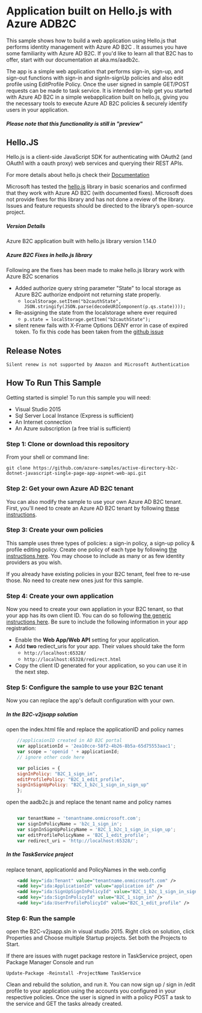 # Application built on Hello.js with Azure ADB2C

This sample shows how to build a web application using Hello.js that performs identity management with Azure AD B2C . It assumes you have some familiarity with Azure AD B2C. If you'd like to learn all that B2C has to offer, start with our documentation at aka.ms/aadb2c.

The app is a simple web application that performs sign-in, sign-up, and sign-out functions with sign-in and signIn-signUp policies and also edit profile using EditProfile Policy. Once the user signed in sample GET/POST requests can be made to task service. It is intended to help get you started with Azure AD B2C in a simple webapplication built on hello.js, giving you the necessary tools to execute Azure AD B2C policies & securely identify users in your application.  

##### Please note that this functionality is still in "preview"

## Hello.JS 

Hello.js is a client-side JavaScript SDK for authenticating with OAuth2 (and OAuth1 with a oauth proxy) web services and querying their REST APIs.

For more details about hello.js check their [Documentation](https://adodson.com/hello.js/#hellojs)

Microsoft has tested the [hello.js](https://github.com/MrSwitch/hello.js) library in basic scenarios and confirmed that they work with Azure AD B2C (with documented fixes). Microsoft does not provide fixes for this library and has not done a review of the library. Issues and feature requests should be directed to the library’s open-source project.

##### Version Details

Azure B2C application built with hello.js library version 1.14.0

##### Azure B2C Fixes in hello.js library

Following are the fixes has been made to make hello.js library work with Azure B2C scenarios

- Added authorize query string parameter "State" to local storage as Azure B2C authorize endpoint not returning state properly.
	- `localStorage.setItem("b2cauthState", JSON.stringify(JSON.parse(decodeURIComponent(p.qs.state))));`
- Re-assigning the state from the localstorage where ever required 
	- `p.state = localStorage.getItem("b2cauthState");`
- silent renew fails with X-Frame Options DENY error in case of expired token. To fix this code has been taken from the [github issue](https://github.com/MrSwitch/hello.js/issues/379)



## Release Notes

    Silent renew is not supported by Amazon and Microsoft Authentication


## How To Run This Sample

Getting started is simple! To run this sample you will need:

- Visual Studio 2015
- Sql Server Local Instance (Express is sufficient)
- An Internet connection
- An Azure subscription (a free trial is sufficient)

### Step 1:  Clone or download this repository

From your shell or command line:

`git clone https://github.com/azure-samples/active-directory-b2c-dotnet-javascript-single-page-app-aspnet-web-api.git` 

### Step 2: Get your own Azure AD B2C tenant

You can also modify the sample to use your own Azure AD B2C tenant.  First, you'll need to create an Azure AD B2C tenant by following [these instructions](https://azure.microsoft.com/documentation/articles/active-directory-b2c-get-started).

### Step 3: Create your own policies

This sample uses three types of policies: a sign-in policy, a sign-up policy & profile editing policy.  Create one policy of each type by following [the instructions here](https://azure.microsoft.com/documentation/articles/active-directory-b2c-reference-policies).  You may choose to include as many or as few identity providers as you wish.

If you already have existing policies in your B2C tenant, feel free to re-use those.  No need to create new ones just for this sample.

### Step 4: Create your own application

Now you need to create your own appliation in your B2C tenant, so that your app has its own client ID.  You can do so following [the generic instructions here](https://azure.microsoft.com/documentation/articles/active-directory-b2c-app-registration).  Be sure to include the following information in your app registration:

- Enable the **Web App/Web API** setting for your application.
- Add **two** rediect_uris for your app.  Their values should take the form 
    - `http://localhost:65328/`
    - `http://localhost:65328/redirect.html`
- Copy the client ID generated for your application, so you can use it in the next step.

### Step 5: Configure the sample to use your B2C tenant

Now you can replace the app's default configuration with your own.  

##### In the B2C-v2jsapp solution

open the index.html file and replace the applicationID and policy names

```javascript
    //applicaionID created in AD B2C portal
    var applicationId = '2ea10cce-58f2-4b26-8b5a-65d75553aac1';
    var scope = 'openid ' + applicationId;
    // ignore other code here

    var policies = {
    signInPolicy: "B2C_1_sign_in",
    editProfilePolicy: "B2C_1_edit_profile",
    signInSignUpPolicy: "B2C_1_b2c_1_sign_in_sign_up"
    };
```
open the aadb2c.js and replace the tenant name and policy names

```javascript

    var tenantName = 'tenantname.onmicrosoft.com';
    var signInPolicyName = 'b2c_1_sign_in';
    var signInSignUpPolicyName = 'B2C_1_b2c_1_sign_in_sign_up';
    var editProfilePolicyName = 'B2C_1_edit_profile';
    var redirect_uri = 'http://localhost:65328/';

```

##### In the TaskService project

replace tenant, applicationId and PolicyNames in the web.config

```xml
    <add key="ida:Tenant" value="tenantname.onmicrosoft.com" />
    <add key="ida:ApplicationId" value="application id" />
    <add key="ida:SignUpSignInPolicyId" value="B2C_1_b2c_1_sign_in_sign_up" />
    <add key="ida:SignInPolicyId" value="B2C_1_sign_in" />
    <add key="ida:UserProfilePolicyId" value="B2C_1_edit_profile" />
```


### Step 6:  Run the sample

open the B2C-v2jsapp.sln in visual studio 2015. Right click on solution, click Properties and Choose multiple Startup projects. Set both the Projects to Start.

If there are issues with nuget package restore in TaskService project, open Package Manager Console and run

	Update-Package -Reinstall -ProjectName TaskService

Clean and rebuild the solution, and run it.  You can now sign up / sign in /edit profile to your application using the accounts you configured in your respective policies. Once the user is signed in with a policy POST a task to the service and GET the tasks already created.

